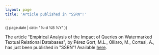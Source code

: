 ```yaml
---
layout: page
title: 'Article published in "SSRN"!'
---
```


<small>{{ page.date | date: "%-d %B %Y" }}</small>

The article "Empirical Analysis of the Impact of Queries on Watermarked Textual Relational Databases", by Pérez Gort, M.L., Olliaro, M., Cortesi, A., has just been published in "SSRN"! Available [here](https://doi.org/10.2139/ssrn.4477181).
